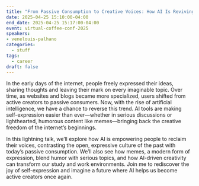 ```yaml
---
title: "From Passive Consumption to Creative Voices: How AI Is Reviving the Spirit of the Early Internet"
date: 2025-04-25 15:10:00-04:00
end_date: 2025-04-25 15:17:00-04:00
event: virtual-coffee-conf-2025
speakers:
- venelouis-palhano
categories:
  - stuff
tags:
  - career
draft: false
---
```


In the early days of the internet, people freely expressed their ideas, sharing thoughts and leaving their mark on every imaginable topic. Over time, as websites and blogs became more specialized, users shifted from active creators to passive consumers. Now, with the rise of artificial intelligence, we have a chance to reverse this trend. AI tools are making self-expression easier than ever—whether in serious discussions or lighthearted, humorous content like memes—bringing back the creative freedom of the internet’s beginnings.

In this lightning talk, we’ll explore how AI is empowering people to reclaim their voices, contrasting the open, expressive culture of the past with today’s passive consumption. We’ll also see how memes, a modern form of expression, blend humor with serious topics, and how AI-driven creativity can transform our study and work environments. Join me to rediscover the joy of self-expression and imagine a future where AI helps us become active creators once again.